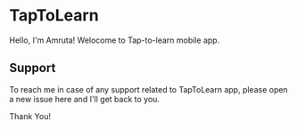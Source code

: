 # TapToLearn

Hello, I'm Amruta! Welocome to Tap-to-learn mobile app.

## Support
To reach me in case of any support related to TapToLearn app, please open a new issue here and I'll get back to you.

Thank You!
